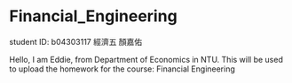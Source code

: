 # Financial_Engineering
student ID: b04303117 經濟五 顏嘉佑

 Hello, I am Eddie, from Department of Economics in NTU.
 This will be used to upload the homework for the course: Financial Engineering
